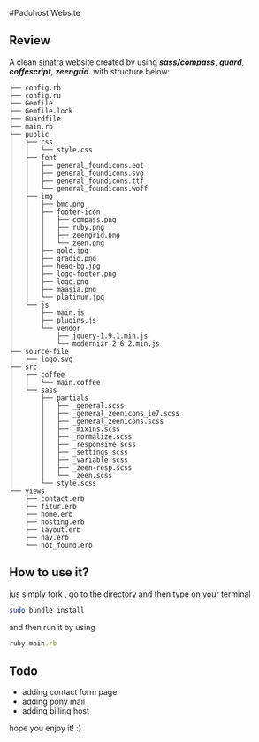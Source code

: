 #Paduhost Website

Review
------

A clean [sinatra](http://sinatrarb.com) website created by using ***sass/compass***, ***guard***, ***coffescript***, ***zeengrid***. with structure below:

```
├── config.rb
├── config.ru
├── Gemfile
├── Gemfile.lock
├── Guardfile
├── main.rb
├── public
│   ├── css
│   │   └── style.css
│   ├── font
│   │   ├── general_foundicons.eot
│   │   ├── general_foundicons.svg
│   │   ├── general_foundicons.ttf
│   │   └── general_foundicons.woff
│   ├── img
│   │   ├── bmc.png
│   │   ├── footer-icon
│   │   │   ├── compass.png
│   │   │   ├── ruby.png
│   │   │   ├── zeengrid.png
│   │   │   └── zeen.png
│   │   ├── gold.jpg
│   │   ├── gradio.png
│   │   ├── head-bg.jpg
│   │   ├── logo-footer.png
│   │   ├── logo.png
│   │   ├── maasia.png
│   │   └── platinum.jpg
│   └── js
│       ├── main.js
│       ├── plugins.js
│       └── vendor
│           ├── jquery-1.9.1.min.js
│           └── modernizr-2.6.2.min.js
├── source-file
│   └── logo.svg
├── src
│   ├── coffee
│   │   └── main.coffee
│   └── sass
│       ├── partials
│       │   ├── _general.scss
│       │   ├── _general_zeenicons_ie7.scss
│       │   ├── _general_zeenicons.scss
│       │   ├── _mixins.scss
│       │   ├── _normalize.scss
│       │   ├── _responsive.scss
│       │   ├── _settings.scss
│       │   ├── _variable.scss
│       │   ├── _zeen-resp.scss
│       │   └── _zeen.scss
│       └── style.scss
└── views
    ├── contact.erb
    ├── fitur.erb
    ├── home.erb
    ├── hosting.erb
    ├── layout.erb
    ├── nav.erb
    └── not_found.erb

```
How to use it?
--------------
jus simply fork , go to the directory and then type on your terminal
```bash
sudo bundle install
```
and then run it by using
```ruby
ruby main.rb
```
Todo
----
* adding contact form page
* adding pony mail
* adding billing host

hope you enjoy it! :)
